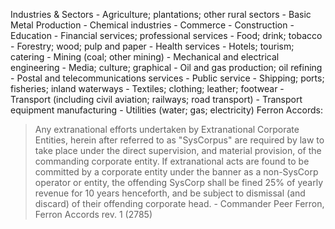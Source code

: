 Industries & Sectors
	- Agriculture; plantations; other rural sectors	
	- Basic Metal Production 
	- Chemical industries 
	- Commerce 
	- Construction 
	- Education 
	- Financial services; professional services 
	- Food; drink; tobacco 
	- Forestry; wood; pulp and paper 
	- Health services 
	- Hotels; tourism; catering 
	- Mining (coal; other mining) 
	- Mechanical and electrical engineering 
	- Media; culture; graphical 
	- Oil and gas production; oil refining 
	- Postal and telecommunications services 
	- Public service 
	- Shipping; ports; fisheries; inland waterways 
	- Textiles; clothing; leather; footwear 
	- Transport (including civil aviation; railways; road transport) 
	- Transport equipment manufacturing 
	- Utilities (water; gas; electricity) 
Ferron Accords:
 >Any extranational efforts undertaken by Extranational Corporate Entities, herein after referred to as "SysCorpus" are required by law to take place under the direct supervision, and material provision, of the commanding corporate entity. 
 >If extranational acts are found to be committed by a corporate entity under the banner as a non-SysCorp operator or entity, the offending SysCorp shall be fined 25% of yearly revenue for 10 years henceforth, and be subject to dismissal (and discard) of their offending corporate head.  - Commander Peer Ferron, Ferron Accords rev. 1 (2785)
 